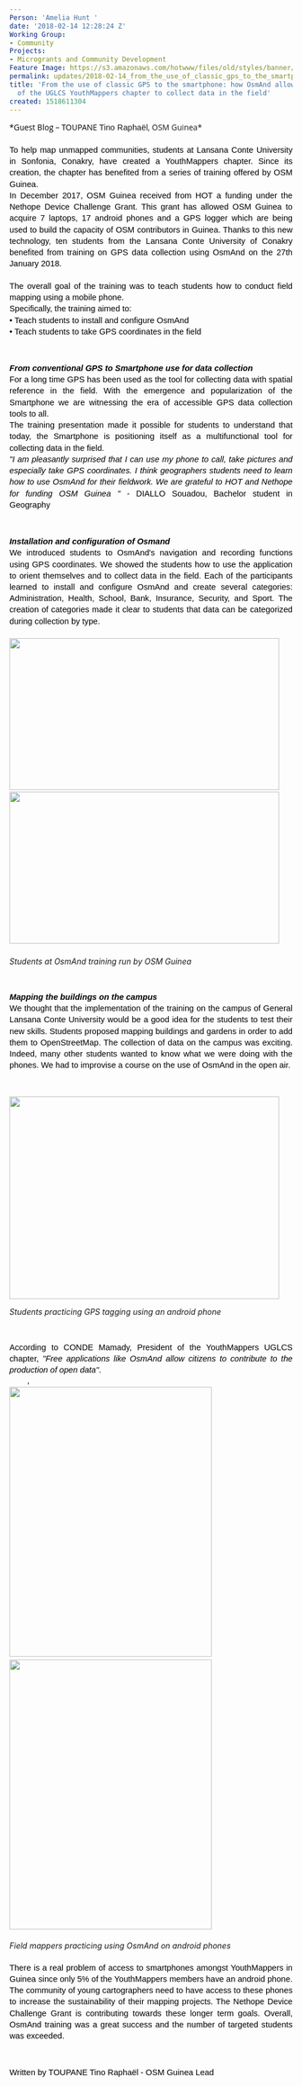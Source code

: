 ```yaml
---
Person: 'Amelia Hunt '
date: '2018-02-14 12:28:24 Z'
Working Group:
- Community
Projects:
- Microgrants and Community Development
Feature Image: https://s3.amazonaws.com/hotwww/files/old/styles/banner/public/5.jpg
permalink: updates/2018-02-14_from_the_use_of_classic_gps_to_the_smartphone_how_osmand_allows_students_of_the_
title: 'From the use of classic GPS to the smartphone: how OsmAnd allows students
  of the UGLCS YouthMappers chapter to collect data in the field'
created: 1518611304
---
```

<p style="line-height: 1.38; margin-top: 0pt; margin-bottom: 0pt; text-align: justify;" dir="ltr"><span style="font-size: 11pt; font-family: Arial; color: #000000; background-color: transparent; font-weight: 400; font-style: normal; font-variant: normal; text-decoration: none; vertical-align: baseline; white-space: pre-wrap;"><span style="font-family: 'Open Sans', Arial, sans-serif; font-size: 14px; font-style: normal; font-variant-ligatures: normal; font-variant-caps: normal; font-weight: 400; text-align: start; white-space: normal;">*Guest Blog – TOUPANE&nbsp;</span></span><span style="font-family: Arial; font-size: 14.6667px; font-style: normal; font-variant-ligatures: normal; font-variant-caps: normal; font-weight: 400; white-space: pre-wrap;">Tino Raphaël</span><span style="font-family: 'Open Sans', Arial, sans-serif; font-size: 14px; font-style: normal; font-variant-ligatures: normal; font-variant-caps: normal; font-weight: 400; text-align: start; background-color: transparent;">, OSM Guinea*</span></p><p style="line-height: 1.38; margin-top: 0pt; margin-bottom: 0pt; text-align: justify;" dir="ltr">&nbsp;</p><p style="line-height: 1.38; margin-top: 0pt; margin-bottom: 0pt; text-align: justify;" dir="ltr"><span style="font-size: 11pt; font-family: Arial; color: #000000; background-color: transparent; font-weight: 400; font-style: normal; font-variant: normal; text-decoration: none; vertical-align: baseline; white-space: pre-wrap;">To help map unmapped communities, students at Lansana Conte University in Sonfonia, Conakry, have created a YouthMappers chapter. Since its creation, the chapter has benefited from a series of training offered by OSM Guinea.</span></p><p style="line-height: 1.38; margin-top: 0pt; margin-bottom: 0pt; text-align: justify;" dir="ltr"><span style="font-size: 11pt; font-family: Arial; color: #000000; background-color: transparent; font-weight: 400; font-style: normal; font-variant: normal; text-decoration: none; vertical-align: baseline; white-space: pre-wrap;">In December 2017, OSM Guinea received from HOT a funding under the Nethope Device Challenge Grant. This grant has allowed OSM Guinea to acquire 7 laptops, 17 android phones and a GPS logger which are being used to build the capacity of OSM contributors in Guinea. Thanks to this new technology, ten students from the Lansana Conte University of Conakry benefited from training on GPS data collection using OsmAnd on the 27th January 2018.</span></p><p style="line-height: 1.38; margin-top: 0pt; margin-bottom: 0pt; text-align: justify;" dir="ltr">&nbsp;</p><p style="line-height: 1.38; margin-top: 0pt; margin-bottom: 0pt; text-align: justify;" dir="ltr"><span style="font-size: 11pt; font-family: Arial; color: #000000; background-color: transparent; font-weight: 400; font-style: normal; font-variant: normal; text-decoration: none; vertical-align: baseline; white-space: pre-wrap;">The overall goal of the training was to teach students how to conduct field mapping using a mobile phone.</span></p><p style="line-height: 1.38; margin-top: 0pt; margin-bottom: 0pt; text-align: justify;" dir="ltr"><span style="font-size: 11pt; font-family: Arial; color: #000000; background-color: transparent; font-weight: 400; font-style: normal; font-variant: normal; text-decoration: none; vertical-align: baseline; white-space: pre-wrap;">Specifically, the training aimed to:</span></p><p style="line-height: 1.38; margin-top: 0pt; margin-bottom: 0pt; text-align: justify;" dir="ltr"><span style="font-size: 11pt; font-family: Arial; color: #000000; background-color: transparent; font-weight: 400; font-style: normal; font-variant: normal; text-decoration: none; vertical-align: baseline; white-space: pre-wrap;">• Teach students to install and configure OsmAnd</span></p><p style="line-height: 1.38; margin-top: 0pt; margin-bottom: 0pt; text-align: justify;" dir="ltr"><span style="font-size: 11pt; font-family: Arial; color: #000000; background-color: transparent; font-weight: 400; font-style: normal; font-variant: normal; text-decoration: none; vertical-align: baseline; white-space: pre-wrap;">• Teach students to take GPS coordinates in the field</span></p><p><strong id="docs-internal-guid-f1956980-9445-6e2d-540a-0fbc4a81f288" style="font-weight: normal;">&nbsp;</strong></p><h4 style="line-height: 1.38; margin-top: 0pt; margin-bottom: 0pt; text-align: justify;" dir="ltr"><span style="font-size: 11pt; font-family: Arial; color: #000000; background-color: transparent; font-weight: bold; font-style: italic; font-variant: normal; text-decoration: none; vertical-align: baseline; white-space: pre-wrap;">From conventional GPS to Smartphone use for data collection</span></h4><p style="line-height: 1.38; margin-top: 0pt; margin-bottom: 0pt; text-align: justify;" dir="ltr"><span style="font-size: 11pt; font-family: Arial; color: #000000; background-color: transparent; font-weight: 400; font-style: normal; font-variant: normal; text-decoration: none; vertical-align: baseline; white-space: pre-wrap;">For a long time GPS has been used as the tool for collecting data with spatial reference in the field. With the emergence and popularization of the Smartphone we are witnessing the era of accessible GPS data collection tools to all.</span></p><p style="line-height: 1.38; margin-top: 0pt; margin-bottom: 0pt; text-align: justify;" dir="ltr"><span style="font-size: 11pt; font-family: Arial; color: #000000; background-color: transparent; font-weight: 400; font-style: normal; font-variant: normal; text-decoration: none; vertical-align: baseline; white-space: pre-wrap;">The training presentation made it possible for students to understand that today, the Smartphone is positioning itself as a multifunctional tool for collecting data in the field.</span></p><address style="line-height: 1.38; margin-top: 0pt; margin-bottom: 0pt; text-align: justify;" dir="ltr"><span style="font-size: 11pt; font-family: Arial; color: #000000; background-color: transparent; font-weight: 400; font-style: italic; font-variant: normal; text-decoration: none; vertical-align: baseline; white-space: pre-wrap;">"</span><span style="font-size: 11pt; font-family: Arial; color: #000000; background-color: transparent; font-weight: 400; font-variant: normal; text-decoration: none; vertical-align: baseline; white-space: pre-wrap;">I am pleasantly surprised that I can use my phone to call, take pictures and especially take GPS coordinates. I think geographers</span><span style="font-size: 11pt; font-family: Arial; color: #000000; background-color: transparent; font-weight: 400; font-variant: normal; text-decoration: none; vertical-align: baseline; white-space: pre-wrap;"> stud</span><span style="font-size: 11pt; font-family: Arial; color: #000000; background-color: transparent; font-weight: 400; font-variant: normal; text-decoration: none; vertical-align: baseline; white-space: pre-wrap;">ents</span><span style="font-size: 11pt; font-family: Arial; color: #000000; background-color: transparent; font-weight: 400; font-variant: normal; text-decoration: none; vertical-align: baseline; white-space: pre-wrap;"> need to learn how to use OsmAnd for their fieldwork. We are grateful to HOT and Nethope for funding OSM Guinea</span><span style="font-size: 11pt; font-family: Arial; color: #000000; background-color: transparent; font-weight: 400; font-style: italic; font-variant: normal; text-decoration: none; vertical-align: baseline; white-space: pre-wrap;"> " - </span><span style="font-size: 11pt; font-family: Arial; color: #000000; background-color: transparent; font-weight: 400; font-style: normal; font-variant: normal; text-decoration: none; vertical-align: baseline; white-space: pre-wrap;">DIALLO Souadou, Bachelor student in Geography</span></address><p><strong style="font-weight: normal;">&nbsp;</strong></p><h4 style="line-height: 1.38; margin-top: 0pt; margin-bottom: 0pt; text-align: justify;" dir="ltr"><span style="font-size: 11pt; font-family: Arial; color: #000000; background-color: transparent; font-weight: bold; font-style: italic; font-variant: normal; text-decoration: none; vertical-align: baseline; white-space: pre-wrap;">Installation and configuration of Osmand</span></h4><p style="line-height: 1.38; margin-top: 0pt; margin-bottom: 0pt; text-align: justify;" dir="ltr"><span style="font-size: 11pt; font-family: Arial; color: #000000; background-color: transparent; font-weight: 400; font-style: normal; font-variant: normal; text-decoration: none; vertical-align: baseline; white-space: pre-wrap;">We introduced students to OsmAnd's navigation and recording functions using GPS coordinates. We showed the students how to use the application to orient themselves and to collect data in the field. Each of the participants learned to install and configure OsmAnd and create several categories: Administration, Health, School, Bank, Insurance, Security, and Sport. The creation of categories made it clear to students that data can be categorized during collection by type. </span></p><h5><img class="image-large" src="https://s3.amazonaws.com/hotwww/files/old/styles/large/public/2_2.jpg?itok=NE5Kc9L-" alt="" width="480" height="270">&nbsp; &nbsp;&nbsp;<img class="image-large" src="https://s3.amazonaws.com/hotwww/files/old/styles/large/public/1_0.jpg?itok=WLoSje0M" alt="" width="480" height="270"></h5><address><strong style="font-weight: normal;">Students at OsmAnd training run by OSM Guinea</strong></address><p>&nbsp;</p><h4 style="line-height: 1.38; margin-top: 0pt; margin-bottom: 0pt; text-align: justify;" dir="ltr"><span style="font-size: 11pt; font-family: Arial; color: #000000; background-color: transparent; font-weight: bold; font-style: italic; font-variant: normal; text-decoration: none; vertical-align: baseline; white-space: pre-wrap;">Mapping the buildings on the campus</span></h4><p style="line-height: 1.38; margin-top: 0pt; margin-bottom: 0pt; text-align: justify;" dir="ltr"><span style="font-size: 11pt; font-family: Arial; color: #000000; background-color: transparent; font-weight: 400; font-style: normal; font-variant: normal; text-decoration: none; vertical-align: baseline; white-space: pre-wrap;">We thought that the implementation of the training on the campus of General Lansana Conte University would be a good idea for the students to test their new skills. Students proposed mapping buildings and gardens in order to add them to OpenStreetMap. The collection of data on the campus was exciting. Indeed, many other students wanted to know what we were doing with the phones. We had to improvise a course on the use of OsmAnd in the open air.</span></p><p><strong style="font-weight: normal;">&nbsp;</strong></p><p><strong style="font-weight: normal;"><img class="image-large" src="https://s3.amazonaws.com/hotwww/files/old/styles/large/public/3_1.jpg?itok=fMJwLq76" alt="" width="480" height="360"></strong></p><address><strong style="font-weight: normal;">Students practicing GPS tagging using an android phone</strong></address><p>&nbsp;</p><address style="line-height: 1.38; margin-top: 0pt; margin-bottom: 0pt; text-align: justify;" dir="ltr"><span style="font-size: 11pt; font-family: Arial; color: #000000; background-color: transparent; font-weight: 400; font-style: normal; font-variant: normal; text-decoration: none; vertical-align: baseline; white-space: pre-wrap;">According to CONDE Mamady, President of the YouthMappers UGLCS chapter, </span><span style="font-size: 11pt; font-family: Arial; color: #000000; background-color: transparent; font-weight: 400; font-variant: normal; text-decoration: none; vertical-align: baseline; white-space: pre-wrap;">"Free applications like OsmAnd allow citizens to contribute to the production of open data"</span><span style="font-size: 11pt; font-family: Arial; color: #000000; background-color: transparent; font-weight: 400; font-style: normal; font-variant: normal; text-decoration: none; vertical-align: baseline; white-space: pre-wrap;">.</span></address><p style="line-height: 1.38; margin-top: 0pt; margin-bottom: 0pt; text-align: justify;" dir="ltr"><span style="font-size: 11pt; font-family: Arial; color: #000000; background-color: transparent; font-weight: 400; font-style: normal; font-variant: normal; text-decoration: none; vertical-align: baseline; white-space: pre-wrap;"> &nbsp;&nbsp;&nbsp;&nbsp;&nbsp;&nbsp;&nbsp;</span><span style="font-size: 2.25pt; font-family: 'Times New Roman'; color: #000000; background-color: #000000; font-weight: 400; font-style: normal; font-variant: normal; text-decoration: none; vertical-align: baseline; white-space: pre-wrap;">&nbsp;</span></p><p style="line-height: 1.38; margin-top: 0pt; margin-bottom: 0pt; text-align: justify;" dir="ltr"><img class="image-large" src="https://s3.amazonaws.com/hotwww/files/old/styles/large/public/4.jpg?itok=YxsDtHoR" alt="" width="360" height="480">&nbsp; &nbsp; &nbsp;&nbsp;<img class="image-large" src="https://s3.amazonaws.com/hotwww/files/old/styles/large/public/5.jpg?itok=t9Rpru93" alt="" width="360" height="480"></p><p style="line-height: 1.38; margin-top: 0pt; margin-bottom: 0pt; text-align: justify;" dir="ltr">&nbsp;</p><address style="line-height: 1.38; margin-top: 0pt; margin-bottom: 0pt; text-align: justify;" dir="ltr">Field mappers practicing using OsmAnd on android phones</address><p style="line-height: 1.38; margin-top: 0pt; margin-bottom: 0pt; text-align: justify;" dir="ltr">&nbsp;</p><p style="line-height: 1.38; margin-top: 0pt; margin-bottom: 0pt; text-align: justify;" dir="ltr"><span style="font-size: 11pt; font-family: Arial; color: #000000; background-color: transparent; font-weight: 400; font-style: normal; font-variant: normal; text-decoration: none; vertical-align: baseline; white-space: pre-wrap;">There is a real problem of access to smartphones amongst YouthMappers in Guinea since only 5% of the YouthMappers members have an android phone. The community of young cartographers need to have access to these phones to increase the sustainability of their mapping projects. The Nethope Device Challenge Grant is contributing towards these longer term goals. Overall, OsmAnd training was a great success and the number of targeted students was exceeded. </span></p><p><strong style="font-weight: normal;">&nbsp;</strong></p><p style="line-height: 1.38; margin-top: 0pt; margin-bottom: 0pt;" dir="ltr"><span style="font-size: 11pt; font-family: Arial; color: #000000; background-color: transparent; font-weight: 400; font-style: normal; font-variant: normal; text-decoration: none; vertical-align: baseline; white-space: pre-wrap;">Written by TOUPANE Tino Raphaël - </span><span style="font-size: 11pt; font-family: Arial; color: #000000; background-color: transparent; font-weight: 400; font-style: normal; font-variant: normal; text-decoration: none; vertical-align: baseline; white-space: pre-wrap;">OSM Guinea Lead</span></p>
